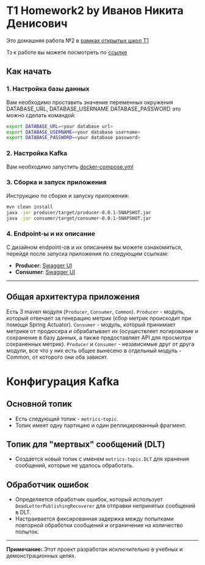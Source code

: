 # T1 Homework2 by Иванов Никита Денисович

Это домашняя работа №2 в [рамках открытых школ T1](https://t1.ru/internship/item/otkrytye-shkoly-ot-holdinga-t1/)

Тз к работе вы можете посмотреть по [ссылке](Task.md)

## Как начать

### 1. Настройка базы данных
Вам необходимо проставить значение переменных окружения DATABASE_URL, DATABASE_USERNAME DATABASE_PASSWORD это можно сделать командой:
```bash
export DATABASE_URL=<your database url>
export DATABASE_USERNAME=<your database username>
export DATABASE_PASSWORD=<your database password>
```
### 2. Настройка Kafka
Вам необходимо запустить [docker-compose.yml](docker-compose.yml)

### 3. Сборка и запуск приложения
Инструкцию по сборке и запуску приложения:
```bash
mvn clean install
java -jar producer/target/producer-0.0.1-SNAPSHOT.jar  
java -jar consumer/target/consumer-0.0.1-SNAPSHOT.jar 
```

### 4. Endpoint-ы и их описание
С дизайном endpoint-ов и их описанием вы можете ознакомиться, перейдя после запуска приложения по следующим ссылкам:

- **Producer**: [Swagger UI](http://localhost:8078/swagger-ui/index.html)
- **Consumer**: [Swagger UI](http://localhost:8079/swagger-ui/index.html)

---

## Общая архитектура приложения

Есть 3 maven модуля (`Producer`, `Consumer`, `Common`). `Producer` - модуль, который отвечает за генерацию метрик (сбор метрик 
происходит при помощи Spring Actuator). `Consumer` - модуль, который принимает метрики от продюсера и обрабатывает их 
(осуществляет логирование и сохранение в базу данных, а также предоставляет API для просмотра сохраненных метрик). 
`Producer` и `Consumer` - независимые друг от друга модули, все что у них есть общее вынесено в отдельный модуль - Common, 
от которого они оба зависят.

# Конфигурация Kafka

## Основной топик

- Есть следующий топик - `metrics-topic`.
- Топик имеет одну партицию и один реплицированный фрагмент.

## Топик для "мертвых" сообщений (DLT)

- Создается новый топик с именем `metrics-topic.DLT` для хранения сообщений, которые не удалось обработать.

## Обработчик ошибок

- Определяется обработчик ошибок, который использует `DeadLetterPublishingRecoverer` для отправки непринятых сообщений в DLT.
- Настраивается фиксированная задержка между попытками повторной обработки сообщений и ограничение на количество попыток.


---
**Примечание:** Этот проект разработан исключительно в учебных и демонстрационных целях.